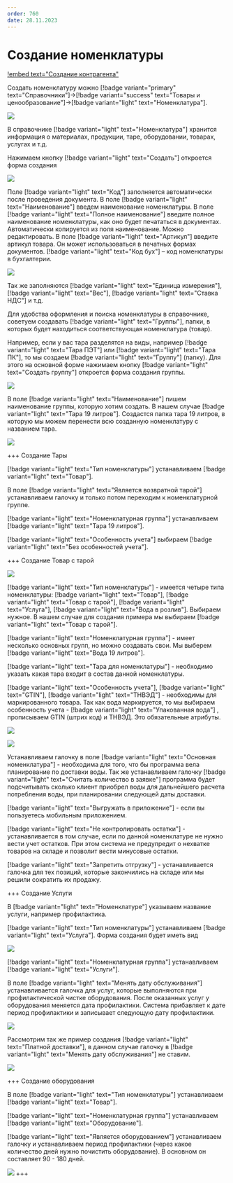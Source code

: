```yaml
---
order: 760
date: 28.11.2023
---
```

# Создание номенклатуры

[!embed text="Создание контрагента"](https://youtu.be/-DCtWUqxRzU)

Создать номенклатуру можно [!badge variant="primary" text="Справочники"]->[!badge variant="success" text="Товары и ценообразование"]->[!badge variant="light" text="Номенклатура"].

![](\images\бухгалтер\номенклатура.jpg)

В справочнике [!badge variant="light" text="Номенклатура"]  хранится информация о материалах, продукции, таре, оборудовании,
товарах, услугах и т.д.

Нажимаем кнопку [!badge variant="light" text="Создать"] откроется форма создания

![](\images\бухгалтер\номенклатура1.jpg)

Поле [!badge variant="light" text="Код"] заполняется автоматически после проведения документа.
В поле [!badge variant="light" text="Наименование"] введем наименование номенклатуры.
В поле [!badge variant="light" text="Полное наименование"] введите полное наименование номенклатуры, как оно будет
печататься в документах. Автоматически копируется из поля наименование. Можно редактировать.
В поле [!badge variant="light" text="Артикул"] введите артикул товара. Он может использоваться в печатных формах документов.
[!badge variant="light" text="Код бух"] – код номенклатуры в бухгалтерии.

![](\images\бухгалтер\Номенклатура.gif)

Так же заполняются  [!badge variant="light" text="Единица измерения"], [!badge variant="light" text="Вес"], [!badge variant="light" text="Ставка НДС"] и т.д. 

Для удобства оформления и поиска номенклатуры в справочнике, советуем создавать [!badge variant="light" text="Группы"], папки, в которых будет находиться соответствующая номенклатура (товар).

Например, если у вас тара разделятся на виды, например [!badge variant="light" text="Тара ПЭТ"] или [!badge variant="light" text="Тара ПК"], то мы создаем [!badge variant="light" text="Группу"] (папку). Для этого на основной форме нажимаем кнопку [!badge variant="light" text="Создать группу"] откроется форма создания группы.

![](\images\бухгалтер\номенклатура4.jpg)

В поле [!badge variant="light" text="Наименование"] пишем наименование группы, которую хотим создать. В нашем случае [!badge variant="light" text="Тара 19 литров"]. Создастся папка тара 19 литров, в которую мы можем перенести всю созданную номенклатуру с названием тара.  

![](\images\бухгалтер\Номенклатура4.gif)

+++ Создание Тары

[!badge variant="light" text="Тип номенклатуры"] устанавливаем [!badge variant="light" text="Товар"]. 

В поле [!badge variant="light" text="Является возвратной тарой"] устанавливаем галочку и только потом переходим к номенклатурной группе.

[!badge variant="light" text="Номенклатурная группа"] устанавливаем [!badge variant="light" text="Тара 19 литров"].

[!badge variant="light" text="Особенность учета"] выбираем [!badge variant="light" text="Без особенностей учета"].

+++ Создание Товар с тарой 

![](\images\бухгалтер\номенклатура3.jpg)

[!badge variant="light" text="Тип номенклатуры"] - имеется четыре типа номенклатуры: [!badge variant="light" text="Товар"], [!badge variant="light" text="Товар с тарой"], [!badge variant="light" text="Услуга"], [!badge variant="light" text="Вода в розлив"]. Выбираем нужное. В нашем случае для создания примера мы выбираем [!badge variant="light" text="Товар с тарой"]. 

[!badge variant="light" text="Номенклатурная группа"] - имеет несколько основных групп, но можно создавать свои. Мы выберем 
[!badge variant="light" text="Вода 19 литров"].

[!badge variant="light" text="Тара для номенклатуры"] - необходимо указать какая тара входит в состав данной номенклатуры.

[!badge variant="light" text="Особенность учета"], [!badge variant="light" text="GTIN"], [!badge variant="light" text="ТНВЭД"] - необходимы для маркированного товара. Так как вода маркируется, то мы выбираем особенность учета - [!badge variant="light" text="Упакованная вода"] , прописываем GTIN (штрих код) и ТНВЭД. Это обязательные атрибуты.

![](\images\бухгалтер\Номенклатура1.gif)

![](\images\бухгалтер\Номенклатура3.gif)

Устанавливаем галочку в поле [!badge variant="light" text="Основная номенклатура"] - необходима для того, что бы программа вела планирование по доставки воды. Так же устанавливаем галочку [!badge variant="light" text="Считать количество в заявке"] программа будет подсчитывать сколько клиент приобрел воды для дальнейшего расчета потребления воды, при планировании следующей даты доставки.

[!badge variant="light" text="Выгружать в приложение"] - если вы пользуетесь мобильным приложением.

[!badge variant="light" text="Не контролировать остатки"] - устанавливается в том случае, если по данной номенклатуре
не нужно вести учет остатков. При этом система не предупредит о нехватке товаров на складе и позволит вести минусовые остатки.

[!badge variant="light" text="Запретить отгрузку"] - устанавливается галочка для тех позиций, которые закончились на складе или мы решили сократить их продажу.

+++ Создание Услуги

В [!badge variant="light" text="Номенклатуре"] указываем название услуги, например профилактика.

[!badge variant="light" text="Тип номенклатуры"] устанавливаем [!badge variant="light" text="Услуга"]. Форма создания будет иметь вид

![](\images\бухгалтер\номенклатура5.jpg)

[!badge variant="light" text="Номенклатурная группа"] устанавливаем [!badge variant="light" text="Услуги"].

В поле [!badge variant="light" text="Менять дату обслуживания"] устанавливается галочка для услуг, которые выполняются при 
профилактической чистке оборудования. После оказанных услуг у оборудования меняется дата профилактики. Система прибавляет к дате период профилактики и записывает следующую дату профилактики.

![](\images\бухгалтер\Номенклатура5.gif)

Рассмотрим так же пример создания [!badge variant="light" text="Платной доставки"], в данном случае галочку в [!badge variant="light" text="Менять дату обслуживания"] не ставим.

![](\images\бухгалтер\Номенклатура6.gif)

+++ Создание оборудования

В поле [!badge variant="light" text="Тип номенклатуры"] устанавливаем [!badge variant="light" text="Товар"].

[!badge variant="light" text="Номенклатурная группа"] устанавливаем [!badge variant="light" text="Оборудование"].

[!badge variant="light" text="Является оборудованием"] устанавливаем галочку и устанавливаем период профилактики (через какое количество дней нужно почистить оборудование). В основном он составляет 90 - 180 дней. 

![](\images\бухгалтер\Номенклатура8.gif)
+++
